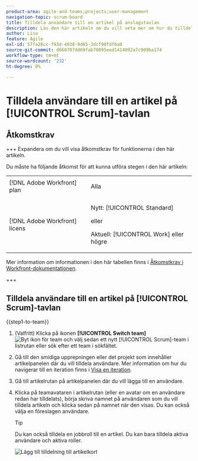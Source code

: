 ```yaml
---
product-area: agile-and-teams;projects;user-management
navigation-topic: scrum-board
title: Tilldela användare till en artikel på anslagstavlan
description: Läs den här artikeln om du vill veta mer om hur du tilldelar användare till en artikel på Scrum board.
author: Lisa
feature: Agile
exl-id: 57fa28cc-f93d-4938-9d65-3dcf90fdf6a0
source-git-commit: d660707dd69fab78095eed1414092a7c909ba174
workflow-type: tm+mt
source-wordcount: '232'
ht-degree: 0%

---
```


# Tilldela användare till en artikel på [!UICONTROL Scrum]-tavlan

## Åtkomstkrav

+++ Expandera om du vill visa åtkomstkrav för funktionerna i den här artikeln.

Du måste ha följande åtkomst för att kunna utföra stegen i den här artikeln:

<table style="table-layout:auto"> 
 <tbody> 
  <tr> 
   <td role="rowheader">[!DNL Adobe Workfront] plan</td> 
   <td> <p>Alla</p> </td> 
  </tr> 
  <tr> 
   <td role="rowheader">[!DNL Adobe Workfront] licens</td> 
   <td> <p>Nytt: [!UICONTROL Standard]</p> 
   eller
   <p>Aktuell: [!UICONTROL Work] eller högre</p> </td> 
  </tr>
 </tbody> 
</table>

Mer information om informationen i den här tabellen finns i [Åtkomstkrav i Workfront-dokumentationen](/help/quicksilver/administration-and-setup/add-users/access-levels-and-object-permissions/access-level-requirements-in-documentation.md).

+++

## Tilldela användare till en artikel på [!UICONTROL Scrum]-tavlan

{{step1-to-team}}

1. (Valfritt) Klicka på ikonen **[!UICONTROL Switch team]** ![Byt ikon för team](assets/switch-team-icon.png) och välj sedan ett nytt [!UICONTROL Scrum]-team i listrutan eller sök efter ett team i sökfältet.

1. Gå till den smidiga upprepningen eller det projekt som innehåller artikelpanelen där du vill tilldela användare. Mer information om hur du navigerar till en iteration finns i [Visa en iteration](../../../agile/use-scrum-in-an-agile-team/iterations/view-iteration.md).
1. Gå till artikelrutan på artikelpanelen där du vill lägga till en användare.
1. Klicka på teamavataren i artikelrutan (eller en avatar om en användare redan har tilldelats), börja skriva namnet på användaren som du vill tilldela artikeln och klicka sedan på namnet när den visas. Du kan också välja en föreslagen användare.

   >[!TIP]
   >
   >Du kan också tilldela en jobbroll till en artikel. Du kan bara tilldela aktiva användare och aktiva roller.

   ![Lägg till tilldelning till artikelkort](assets/addassignmenttostorycard-350x472.png)
